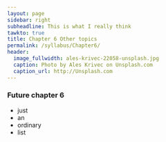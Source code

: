 ```yaml
---
layout: page
sidebar: right
subheadline: This is what I really think
tawkto: true
title: Chapter 6 Other topics
permalink: /syllabus/Chapter6/
header:
  image_fullwidth: ales-krivec-22058-unsplash.jpg
  caption: Photo by Ales Krivec on Unsplash.com
  caption_url: http://Unsplash.com
---
```


### Future chapter 6

* just
* an 
* ordinary 
* list
